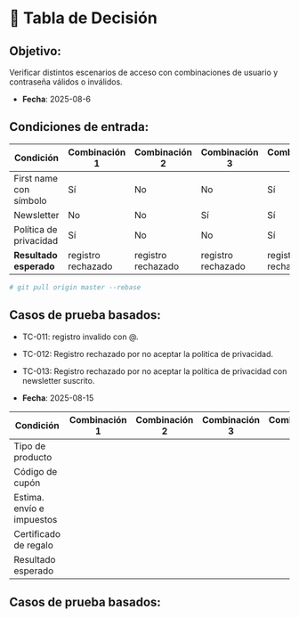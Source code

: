 # 🧠 Tabla de Decisión 

## Objetivo:
Verificar distintos escenarios de acceso con combinaciones de usuario y contraseña válidos o inválidos.

- **Fecha**: 2025-08-6
## Condiciones de entrada:

| Condición                 | Combinación 1      | Combinación 2      | Combinación 3     | Combinación 4      | Combinación 5      | Combinación 6      | Combinación 7      | Combinación 8      |
|---------------------------|--------------------|--------------------|-------------------|--------------------|--------------------|--------------------|--------------------|--------------------|
| First name con símbolo    | Sí                 | No                 | No                | Sí                 | Sí                 | No                 | Sí                 | No                 |
| Newsletter                | No                 | No                 | Sí                | Sí                 | No                 | Sí                 | Sí                 | No                 |
| Política de privacidad    | Sí                 | No                 | No                | Sí                 | No                 | Sí                 | No                 | Sí                 |
| **Resultado esperado**    | registro rechazado | registro rechazado | registro rechazado| registro rechazado | registro rechazado | registro aceptado  | registro rechazado | registro aceptado  |

```bash
# git pull origin master --rebase
```
## Casos de prueba basados:
- TC-011: registro invalido con @.
- TC-012: Registro rechazado por no aceptar la politica de privacidad.
- TC-013: Registro rechazado por no aceptar la política de privacidad con newsletter suscrito.


- **Fecha**: 2025-08-15

| Condición               | Combinación 1 | Combinación 2 | Combinación 3 | Combinación 4 |
|-------------------------|---------------|---------------|---------------|---------------|
|Tipo de producto         |               |               |               |               |
|Código de cupón          |               |               |               |               |
|Estima. envío e impuestos|               |               |               |
|Certificado de regalo    |               |               |               |               |
|Resultado esperado       |               |               |               |               |

## Casos de prueba basados: